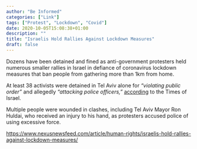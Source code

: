 ```yaml
---
author: "Be Informed"
categories: ["Link"]
tags: ["Protest", "Lockdown", "Covid"]
date: 2020-10-05T15:08:38+01:00
description: ""
title: "Israelis Hold Rallies Against Lockdown Measures"
draft: false
---
```


Dozens have been detained and fined as anti-government protesters  held numerous smaller rallies in Israel in defiance of coronavirus  lockdown measures that ban people from gathering more than 1km from  home.

At least 38 activists were detained in Tel Aviv alone for *“violating public order”* and allegedly *“attacking police officers,”* [according](https://www.timesofisrael.com/tens-of-thousands-protest-netanyahu-across-israel-after-law-limits-rallies/) to the Times of Israel.

Multiple people were wounded in clashes, including Tel Aviv Mayor Ron Huldai,  who received an injury to his hand, as protesters accused police of  using excessive force.

https://www.nexusnewsfeed.com/article/human-rights/israelis-hold-rallies-against-lockdown-measures/